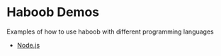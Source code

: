 # Haboob Demos
Examples of how to use haboob with different programming languages

- [Node.js](/nodejs)
